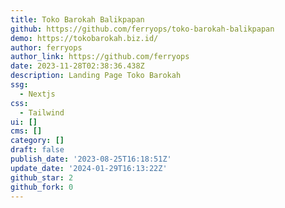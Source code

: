 ```yaml
---
title: Toko Barokah Balikpapan
github: https://github.com/ferryops/toko-barokah-balikpapan
demo: https://tokobarokah.biz.id/
author: ferryops
author_link: https://github.com/ferryops
date: 2023-11-28T02:38:36.438Z
description: Landing Page Toko Barokah
ssg:
  - Nextjs
css:
  - Tailwind
ui: []
cms: []
category: []
draft: false
publish_date: '2023-08-25T16:18:51Z'
update_date: '2024-01-29T16:13:22Z'
github_star: 2
github_fork: 0
---
```


